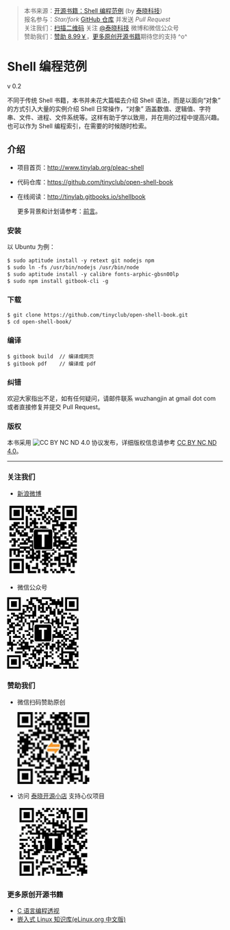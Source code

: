 > 本书来源：[开源书籍：Shell 编程范例](http://www.tinylab.org/pleac-shell/) (by [泰晓科技](http://tinylab.org))<br>
> 报名参与：*Star/fork* [GitHub 仓库](https://github.com/tinyclub/open-shell-book) 并发送 *Pull Request* <br>
> 关注我们：[扫描二维码](#follow) 关注 [@泰晓科技](http://weibo.com/tinylaborg) 微博和微信公众号<br>
> 赞助我们：[赞助 8.99￥](#donate)，[更多原创开源书籍](#more)期待您的支持 ^o^ <br>


# Shell 编程范例

v 0.2

不同于传统 Shell 书籍，本书并未花大篇幅去介绍 Shell 语法，而是以面向“对象” 的方式引入大量的实例介绍 Shell 日常操作，“对象” 涵盖数值、逻辑值、字符串、文件、进程、文件系统等。这样有助于学以致用，并在用的过程中提高兴趣。也可以作为 Shell 编程索引，在需要的时候随时检索。

## 介绍

- 项目首页：<http://www.tinylab.org/pleac-shell>
- 代码仓库：<https://github.com/tinyclub/open-shell-book>
- 在线阅读：<http://tinylab.gitbooks.io/shellbook>

    更多背景和计划请参考：[前言](zh/preface/01-chapter1.markdown)。

### 安装

以 Ubuntu 为例：

    $ sudo aptitude install -y retext git nodejs npm
    $ sudo ln -fs /usr/bin/nodejs /usr/bin/node
    $ sudo aptitude install -y calibre fonts-arphic-gbsn00lp
    $ sudo npm install gitbook-cli -g

### 下载

    $ git clone https://github.com/tinyclub/open-shell-book.git
    $ cd open-shell-book/

### 编译

    $ gitbook build  // 编译成网页
    $ gitbook pdf    // 编译成 pdf

### 纠错

欢迎大家指出不足，如有任何疑问，请邮件联系 wuzhangjin at gmail dot com 或者直接修复并提交 Pull Request。

### 版权

本书采用 ![CC BY NC ND 4.0](http://i.creativecommons.org/l/by-nc-nd/4.0/88x31.png) 协议发布，详细版权信息请参考 [CC BY NC ND 4.0](http://creativecommons.org/licenses/by-nc-nd/4.0/)。

<hr>

### 关注我们

-   [新浪微博](http://weibo.com/tinylaborg)

   [<img src="pic/tinylab-sina.jpg" width="168px"/>](http://weibo.com/tinylaborg)

-   微信公众号

   <img src="pic/tinylab-weixin.jpg" width="168px"/>


<span id="donate"></span>
### 赞助我们

* 微信扫码赞助原创

    <img src="pic/tinylab-sponsor.jpg" width="168px"/>

* 访问 [泰晓开源小店](http://weidian.com/?userid=335178200) 支持心仪项目

    [<img src="pic/tinylab-shop.jpg" width="168px"/>](http://weidian.com/?userid=335178200)

<span id="more"></span>
### 更多原创开源书籍

* [C 语言编程透视](http://tinylab.gitbooks.io/cbook/)
* [嵌入式 Linux 知识库(eLinux.org 中文版)](http://tinylab.gitbooks.io/elinux/)
